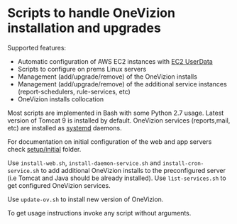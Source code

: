 # Scripts to handle OneVizion installation and upgrades

Supported features:
- Automatic configuration of AWS EC2 instances with [EC2 UserData](https://docs.aws.amazon.com/AWSEC2/latest/UserGuide/user-data.html)
- Scripts to configure on prems Linux servers
- Management (add/upgrade/remove) of the OneVizion installs
- Management (add/upgrade/remove) of the additional service instances (report-schedulers, rule-services, etc)
- OneVizion installs collocation

Most scripts are implemented in Bash with some Python 2.7 usage. Latest version of Tomcat 9 is installed by default. OneVizion services (reports,mail, etc) are installed as [systemd](https://www.freedesktop.org/wiki/Software/systemd/) daemons.

For documentation on initial configuration of the web and app servers check [setup/initial](setup/initial/README.md) folder.

Use `install-web.sh`, `install-daemon-service.sh` and `install-cron-service.sh` to add additional OneVizion installs to the preconfigured server (i.e Tomcat and Java should be already installed).
Use `list-services.sh` to get configured OneVizion services.

Use `update-ov.sh` to install new version of OneVizion.

To get usage instructions invoke any script without arguments.

